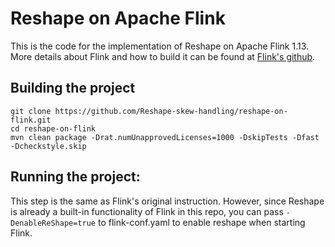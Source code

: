 # Reshape on Apache Flink
This is the code for the implementation of Reshape on Apache Flink 1.13. More details about Flink and how to build it can be found at [Flink's github](https://github.com/apache/flink).

## Building the project
```console
git clone https://github.com/Reshape-skew-handling/reshape-on-flink.git
cd reshape-on-flink
mvn clean package -Drat.numUnapprovedLicenses=1000 -DskipTests -Dfast -Dcheckstyle.skip
```
## Running the project:

This step is the same as Flink's original instruction. However, since Reshape is already a built-in functionality of Flink in this repo, you can pass `-DenableReShape=true` to flink-conf.yaml to enable reshape when starting Flink.


